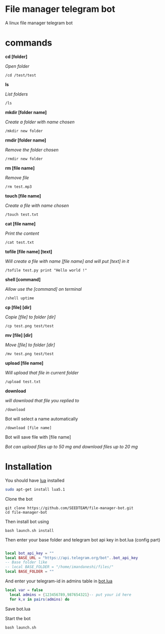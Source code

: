 # File manager telegram bot

A linux file manager telegram bot

# commands

 **cd [folder]**

_Open folder_

`/cd /test/test`

 **ls**

_List folders_

`/ls`

  **mkdir [folder name]**

_Create a folder with name chosen_

`/mkdir new folder`

 **rmdir [folder name]**

_Remove the folder chosen_

`/rmdir new folder`

 **rm [file name]**

_Remove file_

`/rm test.mp3`

 **touch [file name]**

_Create a file with name chosen_

`/touch test.txt`

 **cat [file name]**

_Print the content_

`/cat test.txt`

 **tofile [file name] [text]**

_Will create a file with name [file name] and will put [text] in it_

`/tofile test.py print "Hello world !"`

 **shell [command]**
 
 _Allow use the [command] on terminal_

`/shell uptime`

 **cp [file] [dir]**

_Copie [file] to folder [dir]_

`/cp test.png test/test`

 **mv [file] [dir]**

_Move [file] to folder [dir]_

`/mv test.png test/test`

 **upload [file name]**

_Will upload that file in current folder_

`/upload test.txt`

 **download <file name>**

_will download that file you replied to_

 `/download`

Bot will select a name automatically

`/download [file name]`

Bot will save file with [file name]

_Bot can upload files up to 50 mg and download files up to 20 mg_

# Installation

You should have [lua](http://www.lua.org/) installed

```bash
sudo apt-get install lua5.1

```
Clone the bot

```
git clone https://github.com/SEEDTEAM/file-manager-bot.git
cd file-manager-bot

```

Then install bot using

`bash launch.sh install`


Then enter your base folder and telegram bot api key in bot.lua (config part)

```lua

local bot_api_key = ""
local BASE_URL = "https://api.telegram.org/bot"..bot_api_key
-- Base folder like
-- local BASE_FOLDER = "/home/imandaneshi/files/"
local BASE_FOLDER = ""

```

And enter your telegram-id in admins table in [bot.lua](https://github.com/SEEDTEAM/file-manager-bot/blob/master/bot.lua#L19)
```lua
local var = false
  local admins = {123456789,987654321}-- put your id here
  for k,v in pairs(admins) do

```

Save bot.lua

Start the bot

`bash launch.sh`
